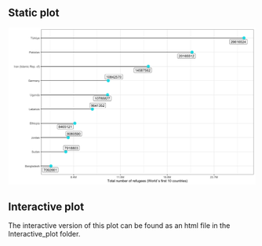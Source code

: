 
<h2>Static plot</h2>
<img src="https://github.com/Egoitzct/TidyTuesday/blob/c560ee8415b1f7333ec4ceefeaba77211e41d1e9/2023/2023_08_22/Total_number_of_refugees.png" alt="Total number of refugees (World's first 10 countries only)">

<h2>Interactive plot</h2>

The interactive version of this plot can be found as an html file in the Interactive_plot folder.
